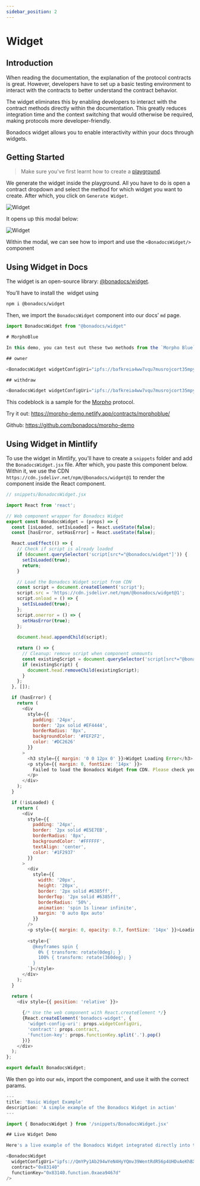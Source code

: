 ```yaml
---
sidebar_position: 2
---
```


# Widget

## Introduction

When reading the documentation, the explanation of the protocol contracts is great. However, developers have to set up a basic testing environment to interact with the contracts to better understand the contract behavior.

The widget eliminates this by enabling developers to interact with the contract methods directly within the documentation. This greatly reduces integration time and the context switching that would otherwise be required, making protocols more developer-friendly.

Bonadocs widget allows you to enable interactivity within your docs through widgets.

## Getting Started

> Make sure you've first learnt how to create a [playground](/docs/guides/Playground/Create.md).

We generate the widget inside the playground. All you have to do is open a contract dropdown and select the method for which widget you want to create. After which, you click on `Generate Widget`.

![Widget](https://res.cloudinary.com/dfkuxnesz/image/upload/v1728630939/Screenshot_2024-10-11_at_07.38.05_kocjys.png)

It opens up this modal below:

![Widget](https://res.cloudinary.com/dfkuxnesz/image/upload/v1755634192/Screenshot_2025-08-19_at_21.08.55_wvgifh.png)

Within the modal, we can see how to import and use the `<BonadocsWidget/>` component

## Using Widget in Docs

The widget is an open-source library: [@bonadocs/widget](https://www.npmjs.com/package/@bonadocs/widget).

You’ll have to install the  widget using

```bash
npm i @bonadocs/widget
```

Then, we import the `BonadocsWidget` component into our docs’ `md` page.

```js
import BonadocsWidget from "@bonadocs/widget"

# MorphoBlue

In this demo, you can test out these two methods from the `Morpho Blue` contract.

## owner

<BonadocsWidget widgetConfigUri="ipfs://bafkreia4ww7vqu7musrojcort35mpyiob6e5xbjeicw3sdrm4f6ud6hrai" contract="MorphBlue" functionKey="owner" />

## withdraw

<BonadocsWidget widgetConfigUri="ipfs://bafkreia4ww7vqu7musrojcort35mpyiob6e5xbjeicw3sdrm4f6ud6hrai" contract="MorphBlue" functionKey="withdraw" />
```

This codeblock is a sample for the [Morpho](https://morpho.org/) protocol.

Try it out: https://morpho-demo.netlify.app/contracts/morphoblue/

Github: https://github.com/bonadocs/morpho-demo

## Using Widget in Mintlify
To use the widget in Mintlify, you'll have to create a `snippets` folder and add the `BonadocsWidget.jsx` file. After which, you paste this component below. Within it, we use the CDN `https://cdn.jsdelivr.net/npm/@bonadocs/widget@1` to render the component inside the React component.

```js
// snippets/BonadocsWidget.jsx

import React from 'react';

// Web component wrapper for Bonadocs Widget
export const BonadocsWidget = (props) => {
  const [isLoaded, setIsLoaded] = React.useState(false);
  const [hasError, setHasError] = React.useState(false);

  React.useEffect(() => {
    // Check if script is already loaded
    if (document.querySelector('script[src*="@bonadocs/widget"]')) {
      setIsLoaded(true);
      return;
    }

    // Load the Bonadocs Widget script from CDN
    const script = document.createElement('script');
    script.src = 'https://cdn.jsdelivr.net/npm/@bonadocs/widget@1';
    script.onload = () => {
      setIsLoaded(true);
    };
    script.onerror = () => {
      setHasError(true);
    };
    
    document.head.appendChild(script);

    return () => {
      // Cleanup: remove script when component unmounts
      const existingScript = document.querySelector('script[src*="@bonadocs/widget"]');
      if (existingScript) {
        document.head.removeChild(existingScript);
      }
    };
  }, []);

  if (hasError) {
    return (
      <div 
        style={{
          padding: '24px',
          border: '2px solid #EF4444',
          borderRadius: '8px',
          backgroundColor: '#FEF2F2',
          color: '#DC2626'
        }}
      >
        <h3 style={{ margin: '0 0 12px 0' }}>Widget Loading Error</h3>
        <p style={{ margin: 0, fontSize: '14px' }}>
          Failed to load the Bonadocs Widget from CDN. Please check your internet connection.
        </p>
      </div>
    );
  }

  if (!isLoaded) {
    return (
      <div 
        style={{
          padding: '24px',
          border: '2px solid #E5E7EB',
          borderRadius: '8px',
          backgroundColor: '#FFFFFF',
          textAlign: 'center',
          color: '#1F2937'
        }}
      >
        <div 
          style={{
            width: '20px',
            height: '20px',
            border: '2px solid #6385ff',
            borderTop: '2px solid #6385ff',
            borderRadius: '50%',
            animation: 'spin 1s linear infinite',
            margin: '0 auto 8px auto'
          }}
        />
        <p style={{ margin: 0, opacity: 0.7, fontSize: '14px' }}>Loading Bonadocs Widget...</p>
        
        <style>{`
          @keyframes spin {
            0% { transform: rotate(0deg); }
            100% { transform: rotate(360deg); }
          }
        `}</style>
      </div>
    );
  }

  return (
    <div style={{ position: 'relative' }}>
      
      {/* Use the web component with React.createElement */}
      {React.createElement('bonadocs-widget', {
        'widget-config-uri': props.widgetConfigUri, 
        'contract': props.contract,
        'function-key': props.functionKey.split('.').pop()
      })}
    </div>
  );
};

export default BonadocsWidget;

```

We then go into our `mdx`, import the component, and use it with the correct params.

```js
---
title: 'Basic Widget Example'
description: 'A simple example of the Bonadocs Widget in action'
---

import { BonadocsWidget } from '/snippets/BonadocsWidget.jsx'

## Live Widget Demo

Here's a live example of the Bonadocs Widget integrated directly into this documentation:

<BonadocsWidget
  widgetConfigUri="ipfs://QmYPy1Ab294wYeN4HyYQmv39WentRdR56p4UHDvAeKhBX4"
  contract="0x83140"
  functionKey="0x83140.function.0xaea9467d"
/>
```
